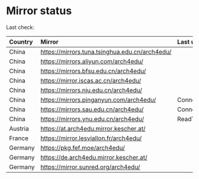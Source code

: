 <script src="./time.js"></script>
# Mirror status
Last check: <script type="text/javascript">localize(1678699221.8865058);</script>

|Country|Mirror|Last update|
|:------|:-----|:----------|
|China|https://mirrors.tuna.tsinghua.edu.cn/arch4edu/|<script type="text/javascript">localize(1678645896);</script>|
|China|https://mirrors.aliyun.com/arch4edu/|<script type="text/javascript">localize(1678645896);</script>|
|China|https://mirrors.bfsu.edu.cn/arch4edu/|<script type="text/javascript">localize(1678645896);</script>|
|China|https://mirror.iscas.ac.cn/arch4edu/|<script type="text/javascript">localize(1678689344);</script>|
|China|https://mirrors.nju.edu.cn/arch4edu/|<script type="text/javascript">localize(1678602736);</script>|
|China|https://mirrors.pinganyun.com/arch4edu/|ConnectionError|
|China|https://mirrors.sau.edu.cn/arch4edu/|ConnectionError|
|China|https://mirrors.ynu.edu.cn/arch4edu/|ReadTimeout|
|Austria|https://at.arch4edu.mirror.kescher.at/|<script type="text/javascript">localize(1678645896);</script>|
|France|https://mirror.lesviallon.fr/arch4edu/|<script type="text/javascript">localize(1678645896);</script>|
|Germany|https://pkg.fef.moe/arch4edu/|<script type="text/javascript">localize(1678645896);</script>|
|Germany|https://de.arch4edu.mirror.kescher.at/|<script type="text/javascript">localize(1678645896);</script>|
|Germany|https://mirror.sunred.org/arch4edu/|<script type="text/javascript">localize(1678645896);</script>|

<script src="./tablefilter/tablefilter.js"></script>
<script src="./table.js"></script>
